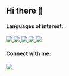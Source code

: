 <h2>Hi there 👋</h2>

<h4 align="left">Languages of interest:</h4>

<div style="inline-block">
  <a href="https://docs.python.org/3/">    
    <img src="https://img.shields.io/badge/Python-FFD43B?style=for-the-badge&logo=python&logoColor=darkgreen">
  </a>
  <a href="https://docs.oracle.com/en/java/">
    <img src="https://img.shields.io/badge/java-d1d1d1?style=for-the-badge&logo=java&logoColor=red">
  </a>
  <a href="https://reactjs.org/docs/getting-started.html">
    <img src="https://img.shields.io/badge/React-20232A?style=for-the-badge&logo=react&logoColor=61DAFB">
  </a>
  <a href="https://reactnative.dev/docs/getting-started">
    <img src="https://img.shields.io/badge/React_Native-20232A?style=for-the-badge&logo=react&logoColor=61DAFB">
  </a>
  <a href="https://nodejs.dev/learn">
    <img src="https://img.shields.io/badge/Node.js-43853D?style=for-the-badge&logo=node-dot-js&logoColor=white">
  </a>
</div>

<h4 align="left">Connect with me:</h4>  
<a href="https://www.linkedin.com/in/victoroliveira13/"><img src="https://img.shields.io/badge/LinkedIn-0077B5?style=for-the-badge&logo=linkedin&logoColor=white" /></a>
